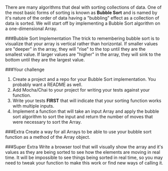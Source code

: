 There are many algorithms that deal with sorting collections of data. One of the most basic forms of sorting is known as __Bubble Sort__ and is named by it's nature of the order of data having a "bubbling" effect as a collection of data is sorted. We will start off by implementing a Bubble Sort algorithm on a one-dimensional Array.

###Bubble Sort Implementation
The trick to remembering bubble sort is to visualize that your array is vertical rather than horizontal. If smaller values are "deeper" in the array, they will "rise" to the top until they are the smallest value. If larger values are "higher" in the array, they will sink to the bottom until they are the largest value.

###Your challenge
1. Create a project and a repo for your Bubble Sort implementation. You probably want a README as well.
2. Add Mocha/Chai to your project for writing your tests against your function.
3. Write your tests __FIRST__ that will indicate that your sorting function works with multiple inputs.
4. Implement a function that will take an input Array and apply the bubble sort algorithm to sort the input and return the number of moves that were necessary to sort the Array. 

###Extra
Create a way for all Arrays to be able to use your bubble sort function as a method of the Array object.

###Super Extra
Write a browser tool that will visually show the array and it's values as they are being sorted to see how the elements are moving in real time. It will be impossible to see things being sorted in real time, so you may need to tweak your function to make this work or find new ways of calling it.